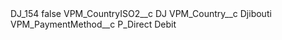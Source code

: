 <?xml version="1.0" encoding="UTF-8"?>
<CustomMetadata xmlns="http://soap.sforce.com/2006/04/metadata" xmlns:xsi="http://www.w3.org/2001/XMLSchema-instance" xmlns:xsd="http://www.w3.org/2001/XMLSchema">
    <label>DJ_154</label>
    <protected>false</protected>
    <values>
        <field>VPM_CountryISO2__c</field>
        <value xsi:type="xsd:string">DJ</value>
    </values>
    <values>
        <field>VPM_Country__c</field>
        <value xsi:type="xsd:string">Djibouti</value>
    </values>
    <values>
        <field>VPM_PaymentMethod__c</field>
        <value xsi:type="xsd:string">P_Direct Debit</value>
    </values>
</CustomMetadata>
